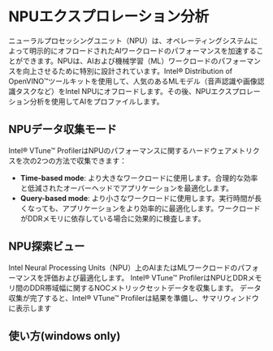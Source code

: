 # NPUエクスプロレーション分析
ニューラルプロセッシングユニット（NPU）は、オペレーティングシステムによって明示的にオフロードされたAIワークロードのパフォーマンスを加速することができます。NPUは、AIおよび機械学習（ML）ワークロードのパフォーマンスを向上させるために特別に設計されています。Intel® Distribution of OpenVINO™ツールキットを使用して、人気のあるMLモデル（音声認識や画像認識タスクなど）をIntel NPUにオフロードします。その後、NPUエクスプロレーション分析を使用してAIをプロファイルします。

## NPUデータ収集モード
Intel® VTune™ ProfilerはNPUのパフォーマンスに関するハードウェアメトリクスを次の2つの方法で収集できます：
- **Time-based mode**:
より大きなワークロードに使用します。合理的な効率と低減されたオーバーヘッドでアプリケーションを最適化します。
- **Query-based mode**:
より小さなワークロードに使用します。実行時間が長くなっても、アプリケーションをより効率的に最適化します。ワークロードがDDRメモリに依存している場合に効果的に検査します。

## NPU探索ビュー
Intel Neural Processing Units（NPU）上のAIまたはMLワークロードのパフォーマンスを評価および最適化します。
Intel® VTune™ ProfilerはNPUとDDRメモリ間のDDR帯域幅に関するNOCメトリックセットデータを収集します。
データ収集が完了すると、Intel® VTune™ Profilerは結果を準備し、サマリウィンドウに表示します

## 使い方(windows only)
